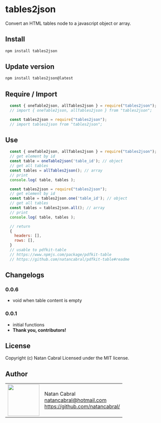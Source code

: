 # tables2json

Convert an HTML tables node to a javascript object or array.


## Install

```bash
npm install tables2json
```

## Update version 

```bash
npm install tables2json@latest
```

## Require / Import

```js
  const { oneTable2json, allTables2json } = require("tables2json");
  // import { oneTable2json, allTables2json } from "tables2json";
```
```js
  const tables2json = require("tables2json");
  // import tables2json from "tables2json";
```

## Use

```js
  const { oneTable2json, allTables2json } = require("tables2json");
  // get element by id
  const table = oneTable2json('table_id'); // object
  // get all tables
  const tables = allTables2json(); // array
  // print
  console.log( table, tables );
```

```js
  const tables2json = require("tables2json");
  // get element by id
  const table = tables2json.one('table_id'); // object
  // get all tables
  const tables = tables2json.all(); // array
  // print
  console.log( table, tables );
```

```js
  // return 
  {
    headers: [],
    rows: [],
  }
  // usable to pdfkit-table
  // https://www.npmjs.com/package/pdfkit-table
  // https://github.com/natancabral/pdfkit-table#readme
```

## Changelogs

### 0.0.6

+ void when table content is empty

### 0.0.1

+ initial functions
+ **Thank you, contributors!**

## License

Copyright (c) Natan Cabral
Licensed under the MIT license.

## Author

<table>
  <tr>
    <td>
      <img src="https://github.com/natancabral.png?s=100" width="100"/>
    </td>
    <td>
      Natan Cabral<br />
      <a href="mailto:natancabral@hotmail.com">natancabral@hotmail.com</a><br />
      <a href="https://github.com/natancabral/">https://github.com/natancabral/</a>
    </td>
  </tr>
</table>
